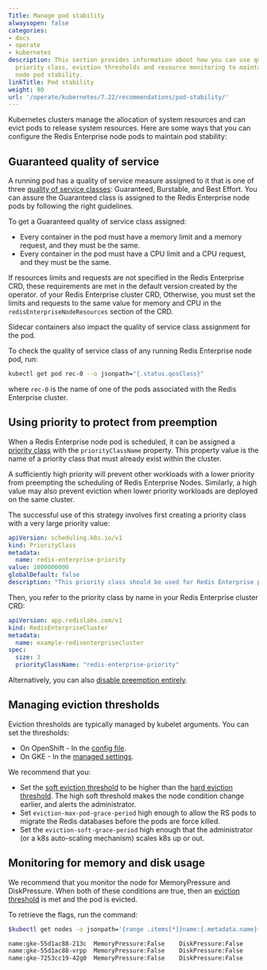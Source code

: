 ```yaml
---
Title: Manage pod stability
alwaysopen: false
categories:
- docs
- operate
- kubernetes
description: This section provides information about how you can use quality of service,
  priority class, eviction thresholds and resource monitoring to maintain cluster
  node pod stability.
linkTitle: Pod stability
weight: 90
url: '/operate/kubernetes/7.22/recommendations/pod-stability/'
---
```


Kubernetes clusters manage the allocation of system resources and can evict pods to release system resources.
Here are some ways that you can configure the Redis Enterprise node pods to maintain pod stability:

## Guaranteed quality of service

A running pod has a quality of service measure assigned to it that is
one of three [quality of service classes](https://kubernetes.io/docs/tasks/configure-pod-container/quality-service-pod/):
Guaranteed, Burstable, and Best Effort.
You can assure the Guaranteed class is assigned to the Redis Enterprise node pods
by following the right guidelines.

To get a Guaranteed quality of service class assigned:

 * Every container in the pod must have a memory limit and a memory request, and they must be the same.
 * Every container in the pod must have a CPU limit and a CPU request, and they must be the same.

If resources limits and requests are not specified in the Redis Enterprise CRD,
these requirements are met in the default version created by the operator. of your Redis Enterprise cluster CRD,
Otherwise, you must set the limits and requests to the same value for memory and CPU in the `redisEnterpriseNodeResources`
section of the CRD.

Sidecar containers also impact the quality of service class assignment for the pod.

To check the quality of service class of any running Redis Enterprise node pod, run:

```sh
kubectl get pod rec-0 --o jsonpath="{.status.qosClass}"
```

where `rec-0` is the name of one of the pods associated with the Redis Enterprise cluster.

## Using priority to protect from preemption

When a Redis Enterprise node pod is scheduled, it can be assigned a
[priority class](https://kubernetes.io/docs/concepts/configuration/pod-priority-preemption/)
with the `priorityClassName` property. This property value is the name of
a priority class that must already exist within the cluster.

A sufficiently high priority will prevent other workloads with a lower
priority from preempting the scheduling of Redis Enterprise Nodes. Similarly,
a high value may also prevent eviction when lower priority workloads
are deployed on the same cluster.

The successful use of this strategy involves first creating a priority class with a very large priority value:

```yaml
apiVersion: scheduling.k8s.io/v1
kind: PriorityClass
metadata:
  name: redis-enterprise-priority
value: 1000000000
globalDefault: false
description: "This priority class should be used for Redis Enterprise pods only."
```

Then, you refer to the priority class by name in your Redis Enterprise cluster CRD:

```yaml
apiVersion: app.redislabs.com/v1
kind: RedisEnterpriseCluster
metadata:
  name: example-redisenterprisecluster
spec:
  size: 3
  priorityClassName: "redis-enterprise-priority"
```

Alternatively, you can also [disable preemption entirely](https://kubernetes.io/docs/concepts/configuration/pod-priority-preemption/#how-to-disable-preemption).

## Managing eviction thresholds

Eviction thresholds are typically managed by kubelet arguments.
You can set the thresholds:

- On OpenShift - In the [config file](https://docs.openshift.com/container-platform/3.11/admin_guide/out_of_resource_handling.html#out-of-resource-create-config).
- On GKE - In the [managed settings](https://cloud.google.com/kubernetes-engine/docs/concepts/cluster-architecture#node_allocatable).

We recommend that you:

 * Set the [soft eviction threshold](https://kubernetes.io/docs/tasks/administer-cluster/out-of-resource/#soft-eviction-thresholds)
   to be higher than the [hard eviction threshold](https://kubernetes.io/docs/tasks/administer-cluster/out-of-resource/#hard-eviction-thresholds).
   The high soft threshold makes the node condition change earlier, and alerts the administrator.
 * Set `eviction-max-pod-grace-period` high enough to allow the RS pods to migrate the Redis databases before the pods are force killed.
 * Set the `eviction-soft-grace-period` high enough that the administrator (or a k8s auto-scaling mechanism) scales k8s up or out.

## Monitoring for memory and disk usage

We recommend that you monitor the node for MemoryPressure and DiskPressure.
When both of these conditions are true, then an [eviction threshold](https://kubernetes.io/docs/tasks/administer-cluster/out-of-resource/#eviction-thresholds)
is met and the pod is evicted.

To retrieve the flags, run the command:

```sh
$kubectl get nodes -o jsonpath='{range .items[*]}name:{.metadata.name}{"\t"}MemoryPressure:{.status.conditions[?(@.type == "MemoryPressure")].status}{"\t"}DiskPressure:{.status.conditions[?(@.type == "DiskPressure")].status}{"\n"}{end}'

name:gke-55d1ac88-213c	MemoryPressure:False	DiskPressure:False
name:gke-55d1ac88-vrpp	MemoryPressure:False	DiskPressure:False
name:gke-7253cc19-42g0	MemoryPressure:False	DiskPressure:False
```
